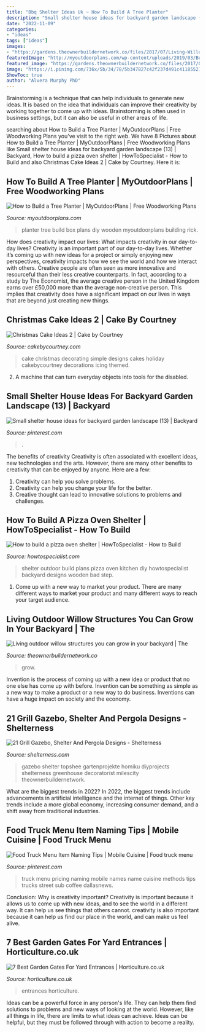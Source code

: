 ```yaml
---
title: "Bbq Shelter Ideas Uk ~ How To Build A Tree Planter"
description: "Small shelter house ideas for backyard garden landscape (13)"
date: "2022-11-09"
categories:
- "ideas"
tags: ["ideas"]
images:
- "https://gardens.theownerbuildernetwork.co/files/2017/07/Living-Willow-Structures-03.jpg"
featuredImage: "http://myoutdoorplans.com/wp-content/uploads/2019/03/Building-a-tree-planter-box.png"
featured_image: "https://gardens.theownerbuildernetwork.co/files/2017/07/Living-Willow-Structures-03.jpg"
image: "https://i.pinimg.com/736x/5b/34/78/5b347827c42f237d491c41185521f65f.jpg"
ShowToc: true
author: "Alvera Murphy PhD"
---
```



Brainstorming is a technique that can help individuals to generate new ideas. It is based on the idea that individuals can improve their creativity by working together to come up with ideas. Brainstorming is often used in business settings, but it can also be useful in other areas of life.

	

		
searching about How to Build a Tree Planter | MyOutdoorPlans | Free Woodworking Plans you've visit to the right web. We have 8 Pictures about How to Build a Tree Planter | MyOutdoorPlans | Free Woodworking Plans like Small shelter house ideas for backyard garden landscape (13) | Backyard, How to build a pizza oven shelter | HowToSpecialist - How to Build and also Christmas Cake Ideas 2 | Cake by Courtney. Here it is:
		
    
## How To Build A Tree Planter | MyOutdoorPlans | Free Woodworking Plans

<img loading=lazy src="http://myoutdoorplans.com/wp-content/uploads/2019/03/Building-a-tree-planter-box.png" onerror="this.onerror=null;this.src='https://tse2.mm.bing.net/th?id=OIP.PY_8PlvRgShJEBnY0weUsQHaJ4&amp;pid=15.1';" alt="How to Build a Tree Planter | MyOutdoorPlans | Free Woodworking Plans">

_Source: myoutdoorplans.com_

>planter tree build box plans diy wooden myoutdoorplans building rick. 

	

How does creativity impact our lives: What impacts creativity in our day-to-day lives?
Creativity is an important part of our day-to-day lives. Whether it’s coming up with new ideas for a project or simply enjoying new perspectives, creativity impacts how we see the world and how we interact with others. Creative people are often seen as more innovative and resourceful than their less creative counterparts. In fact, according to a study by The Economist, the average creative person in the United Kingdom earns over £50,000 more than the average non-creative person. This implies that creativity does have a significant impact on our lives in ways that are beyond just creating new things.

    
## Christmas Cake Ideas 2 | Cake By Courtney

<img loading=lazy src="https://cakebycourtney.com/wp-content/uploads/2017/12/Christmas-Cake-Ideas-2-768x1024.jpg" onerror="this.onerror=null;this.src='https://tse2.mm.bing.net/th?id=OIP.63eNDwIUtlfKE1qdNmHN8wHaJ4&amp;pid=15.1';" alt="Christmas Cake Ideas 2 | Cake by Courtney">

_Source: cakebycourtney.com_

>cake christmas decorating simple designs cakes holiday cakebycourtney decorations icing themed. 

	

2. A machine that can turn everyday objects into tools for the disabled.

    
## Small Shelter House Ideas For Backyard Garden Landscape (13) | Backyard

<img loading=lazy src="https://i.pinimg.com/736x/5b/34/78/5b347827c42f237d491c41185521f65f.jpg" onerror="this.onerror=null;this.src='https://tse3.mm.bing.net/th?id=OIP.Up0-Yrpw06l26pefVxSk6gAAAA&amp;pid=15.1';" alt="Small shelter house ideas for backyard garden landscape (13) | Backyard">

_Source: pinterest.com_

>. 

	

The benefits of creativity
Creativity is often associated with excellent ideas, new technologies and the arts. However, there are many other benefits to creativity that can be enjoyed by anyone. Here are a few: 
1. Creativity can help you solve problems.
2. Creativity can help you change your life for the better.
3. Creative thought can lead to innovative solutions to problems and challenges.

    
## How To Build A Pizza Oven Shelter | HowToSpecialist - How To Build

<img loading=lazy src="http://www.howtospecialist.com/wp-content/uploads/2012/10/Outdoor-kitchen-shelter.png?55fca7" onerror="this.onerror=null;this.src='https://tse2.mm.bing.net/th?id=OIP.i2HH6pmL4_1aAZ9Io2naaQHaE9&amp;pid=15.1';" alt="How to build a pizza oven shelter | HowToSpecialist - How to Build">

_Source: howtospecialist.com_

>shelter outdoor build plans pizza oven kitchen diy howtospecialist backyard designs wooden bad step. 

	

1. Come up with a new way to market your product. There are many different ways to market your product and many different ways to reach your target audience.

    
## Living Outdoor Willow Structures You Can Grow In Your Backyard | The

<img loading=lazy src="https://gardens.theownerbuildernetwork.co/files/2017/07/Living-Willow-Structures-03.jpg" onerror="this.onerror=null;this.src='https://tse1.mm.bing.net/th?id=OIP.SXv1b6z629WmQUJ7I6aW7wHaLJ&amp;pid=15.1';" alt="Living outdoor willow structures you can grow in your backyard | The">

_Source: theownerbuildernetwork.co_

>grow. 

	

Invention is the process of coming up with a new idea or product that no one else has come up with before. Invention can be something as simple as a new way to make a product or a new way to do business. Inventions can have a huge impact on society and the economy.

    
## 21 Grill Gazebo, Shelter And Pergola Designs - Shelterness

<img loading=lazy src="https://i.shelterness.com/2016/08/21-wooden-grill-cover-to-use-climbing-plants-on-its-sides.jpg" onerror="this.onerror=null;this.src='https://tse3.mm.bing.net/th?id=OIP.xhf0XhVWD2zoYMVGzhSDRAHaMW&amp;pid=15.1';" alt="21 Grill Gazebo, Shelter And Pergola Designs - Shelterness">

_Source: shelterness.com_

>gazebo shelter topshee gartenprojekte homiku diyprojects shelterness greenhouse decoratorist milescity theownerbuildernetwork. 

	

What are the biggest trends in 2022?
In 2022, the biggest trends include advancements in artificial intelligence and the internet of things. Other key trends include a more global economy, increasing consumer demand, and a shift away from traditional industries.

    
## Food Truck Menu Item Naming Tips | Mobile Cuisine | Food Truck Menu

<img loading=lazy src="https://i.pinimg.com/736x/bb/36/84/bb36846a876f34c1a60c533b1adca85e--food-truck-menu-food-menu.jpg" onerror="this.onerror=null;this.src='https://tse4.mm.bing.net/th?id=OIP.M0N6m1N7JxWRa67GybzRvQHaFs&amp;pid=15.1';" alt="Food Truck Menu Item Naming Tips | Mobile Cuisine | Food truck menu">

_Source: pinterest.com_

>truck menu pricing naming mobile names name cuisine methods tips trucks street sub coffee dallasnews. 

	

Conclusion: Why is creativity important?
Creativity is important because it allows us to come up with new ideas, and to see the world in a different way. It can help us see things that others cannot. creativity is also important because it can help us find our place in the world, and can make us feel alive.

    
## 7 Best Garden Gates For Yard Entrances | Horticulture.co.uk

<img loading=lazy src="https://horticulture.co.uk/wp-content/uploads/2021/05/gates-header.jpg" onerror="this.onerror=null;this.src='https://tse1.mm.bing.net/th?id=OIP.juHn58FTi9yy1Y14qgFM7QHaFI&amp;pid=15.1';" alt="7 Best Garden Gates For Yard Entrances | Horticulture.co.uk">

_Source: horticulture.co.uk_

>entrances horticulture. 

	

Ideas can be a powerful force in any person's life. They can help them find solutions to problems and new ways of looking at the world. However, like all things in life, there are limits to what ideas can achieve. Ideas can be helpful, but they must be followed through with action to become a reality.

